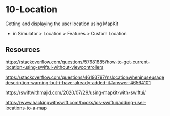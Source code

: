 # 10-Location

Getting and displaying the user location using MapKit

  - in Simulator > Location > Features > Custom Location

## Resources

https://stackoverflow.com/questions/57681885/how-to-get-current-location-using-swiftui-without-viewcontrollers

https://stackoverflow.com/questions/46193797/nslocationwheninuseusagedescription-warning-but-i-have-already-added-it#answer-46564101

https://swiftwithmajid.com/2020/07/29/using-mapkit-with-swiftui/

https://www.hackingwithswift.com/books/ios-swiftui/adding-user-locations-to-a-map
